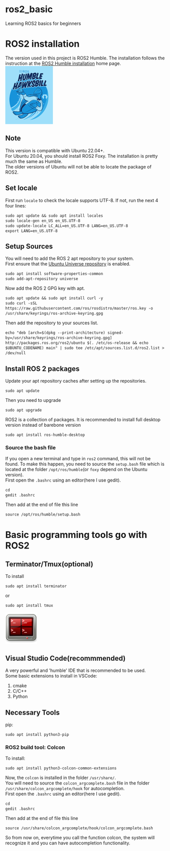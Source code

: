 # ros2_basic
Learning ROS2 basics for beginners

# ROS2 installation
The version used in this project is ROS2 Humble. The installation follows the instruction at the [ROS2 Humble installation](https://docs.ros.org/en/humble/Installation/Ubuntu-Install-Debians.html) home page.  
![Ros2 Humble](images/humble-small.png)
## Note
This version is compatible with Ubuntu 22.04+.    
For Ubuntu 20.04, you should install ROS2 Foxy. The installation is pretty much the same as Humble.  
The older versions of Ubuntu will not be able to locate the package of ROS2. 


## Set locale
First run 
`locale` 
to check the locale supports UTF-8. If not, run the next 4 four lines:
```
sudo apt update && sudo apt install locales
sudo locale-gen en_US en_US.UTF-8
sudo update-locale LC_ALL=en_US.UTF-8 LANG=en_US.UTF-8
export LANG=en_US.UTF-8
```
## Setup Sources
You will need to add the ROS 2 apt repository to your system.  
First ensure that the [Ubuntu Universe repository](https://help.ubuntu.com/community/Repositories/Ubuntu) is enabled.    
```
sudo apt install software-properties-common
sudo add-apt-repository universe
```
Now add the ROS 2 GPG key with apt.  
```
sudo apt update && sudo apt install curl -y
sudo curl -sSL https://raw.githubusercontent.com/ros/rosdistro/master/ros.key -o /usr/share/keyrings/ros-archive-keyring.gpg
```
Then add the repository to your sources list.
```
echo "deb [arch=$(dpkg --print-architecture) signed-by=/usr/share/keyrings/ros-archive-keyring.gpg] http://packages.ros.org/ros2/ubuntu $(. /etc/os-release && echo $UBUNTU_CODENAME) main" | sudo tee /etc/apt/sources.list.d/ros2.list > /dev/null
```

## Install ROS 2 packages
Update your apt repository caches after setting up the repositories.
```
sudo apt update
```
Then you need to upgrade
```
sudo apt upgrade
```
ROS2 is a collection of packages. It is recommended to install full desktop version instead of barebone version
```
sudo apt install ros-humble-desktop
```
### Source the bash file
If you open a new terminal and type in `ros2` command, this will not be found. To make this happen, you need to source the `setup.bash` file which is located at the folder `/opt/ros/humble`(or `foxy` depend on the Ubuntu version).  
First open the `.bashrc` using an editor(here I use gedit).
```
cd
gedit .bashrc
``` 
Then add at the end of file this line
```
source /opt/ros/humble/setup.bash
``` 

# Basic programming tools go with ROS2
## Terminator/Tmux(optional)
To install
```
sudo apt install terminator
```
or 
```
sudo apt install tmux
```
<!-- ![Terminator](images/Gnome-Terminator.svg.png | width=100) -->
<img src="images/Gnome-Terminator.svg.png" width="100" height="100">

## Visual Studio Code(recommmended)
A very powerful and 'humble' IDE that is recommended to be used.  
Some basic extensions to install in VSCode: 
1. cmake
1. C/C++
1. Python

## Necessary Tools
pip:
```
sudo apt install python3-pip
```
### ROS2 build tool: Colcon
To install:
```
sudo apt install python3-colcon-common-extensions
```
Now, the `colcon` is installed in the folder `/usr/share/`.  
You will need to source the `colcon_argcomplete.bash` file in the folder `/usr/share/colcon_argcomplete/hook` for autocompletion.  
First open the `.bashrc` using an editor(here I use gedit).
```
cd
gedit .bashrc
``` 
Then add at the end of file this line
```
source /usr/share/colcon_argcomplete/hook/colcon_argcomplete.bash
```
So from now on, everytime you call the function colcon, the system will recognize it and you can have autocompletion functionality.